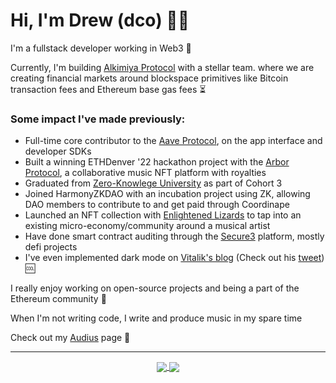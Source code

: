 <!-- markdownlint-disable -->
# Hi, I'm Drew (dco) 🤙🏼

I'm a fullstack developer working in Web3 🚀

Currently, I'm building [Alkimiya Protocol][0] with a stellar team. where we are creating financial markets around blockspace primitives like Bitcoin transaction fees and Ethereum base gas fees ⏳

### Some impact I've made previously:
- Full-time core contributor to the [Aave Protocol][1], on the app interface and developer SDKs
- Built a winning ETHDenver '22 hackathon project with the [Arbor Protocol][2], a collaborative music NFT platform with royalties
- Graduated from [Zero-Knowlege University][3] as part of Cohort 3
- Joined HarmonyZKDAO with an incubation project using ZK, allowing DAO members to contribute to and get paid through Coordinape
- Launched an NFT collection with [Enlightened Lizards][4] to tap into an existing micro-economy/community around a musical artist
- Have done smart contract auditing through the [Secure3][5] platform, mostly defi projects
- I've even implemented dark mode on [Vitalik's blog][6] (Check out his [tweet][7]) 🆒

I really enjoy working on open-source projects and being a part of the Ethereum community 💪

When I'm not writing code, I write and produce music in my spare time

Check out my [Audius][10] page 🎸

---

<p align="center">
	<a href="https://github.com/drewcook">
		<img align="center" src="https://github-readme-stats.vercel.app/api/top-langs/?username=drewcook&langs_count=8&layout=compact&card_width=260" />
	</a>
	<a href="https://github.com/drewcook">
		<img align="center" src="https://github-readme-stats.vercel.app/api?username=drewcook&show_icons=true&theme=dracula" />
	</a>
</p>

[0]: https://alkimiya.io
[1]: https://aave.com
[2]: https://github.com/drewcook/arbor-ui
[3]: https://zku.gnomio.com
[4]: https://phanft.xyz
[5]: https://secure3.io/
[6]: https://vitalik.eth.limo
[7]: https://twitter.com/VitalikButerin/status/1558079335067799552
[8]: https://ipfs.io/ipfs/QmSMT86QpftE3azkeMagsyJ7ynVZY493VP6XM5eo2scttv/A%20Day%20In%20The%20Life.mp3
[9]: https://ipfs.io/ipfs/QmYxdgasjwXCnbHxaQPZresiiRiURJW3w3tyebNKpdoRJN/Living%20The%20Dream.mp3
[10]: https://audius.co/dcook
